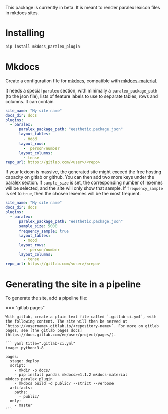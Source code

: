 
This package is currently in beta. It is meant to render paralex lexicon files in mkdocs sites.

# Installing

```bash
pip install mkdocs_paralex_plugin
```

# Mkdocs 

Create a configuration file for [mkdocs](https://www.mkdocs.org/user-guide/), compatible with [mkdocs-material](https://squidfunk.github.io/mkdocs-material/). 

It needs a special `paralex` section, with minimally a `paralex_package_path` (to the json file), lists of feature labels to use to separate tables, rows and columns. It can contain 

``` yaml title="mkdocs.yml"
site_name: "My site name"
docs_dir: docs
plugins:
  - paralex:
      paralex_package_path: "eesthetic.package.json"
      layout_tables:
        - mood
      layout_rows:
        -  person/number
      layout_columns:
        - tense
repo_url: https://gitlab.com/<user>/<repo>
```

If your lexicon is massive, the generated site might exceed the free hosting capacity on gitlab or github. You can then add two more keys under the paralex section. If `sample_size` is set, the corresponding number of lexemes will be selected, and the site will only show that sample. If `frequency_sample` is set to `true`, then the chosen lexemes will be the most frequent.

``` yaml title="mkdocs.yml"
site_name: "My site name"
docs_dir: docs
plugins:
  - paralex:
      paralex_package_path: "eesthetic.package.json"
      sample_size: 5000
      frequency_sample: true
      layout_tables:
        - mood
      layout_rows:
        -  person/number
      layout_columns:
        - tense
repo_url: https://gitlab.com/<user>/<repo>
```

# Generating the site in a pipeline

To generate the site, add a pipeline file:

=== "gitlab pages"
    
    With gitlab, create a plain text file called `.gitlab-ci.yml`, with the following content. The site will then be served at `https://<username>.gitlab.io/<repository-name>`. For more on gitlab pages, see [the gitlab pages docs](https://docs.gitlab.com/ee/user/project/pages/). 

    ``` yaml title=".gitlab-ci.yml"
    image: python:3.8

    pages:
      stage: deploy
      script:
        - mkdir -p docs/
        - pip install pandas mkdocs>=1.1.2 mkdocs-material mkdocs_paralex_plugin
        - mkdocs build -d public/ --strict --verbose
      artifacts:
        paths:
          - public/
      only:
        - master
    ```
